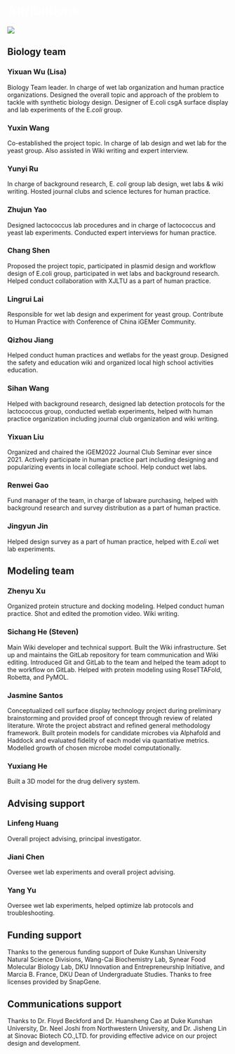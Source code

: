 
<div class="flex justify-center items-center">
    <h1 class="absolute" style="z-index: 100;"><span style="color:white">Attributions</span></h1>
    <img src="https://static.igem.wiki/teams/4161/wiki/attributions-bg.png" />
</div>

## Biology team

### Yixuan Wu (Lisa)

Biology Team leader.
In charge of wet lab organization and human practice organizations.
Designed the overall topic and approach of the problem to tackle
with synthetic biology design. Designer of E.coli csgA surface display
and lab experiments of the E.*coli* group.

### Yuxin Wang
Co-established the project topic. In charge of lab design and wet lab for the
yeast group.
Also assisted in Wiki writing and expert interview.

### Yunyi Ru
In charge of background research, E. *coli* group lab design, wet labs & wiki
writing.
Hosted journal clubs and science lectures for human practice.

### Zhujun Yao

Designed lactococcus lab procedures and in charge of lactococcus and yeast lab experiments.
Conducted expert interviews for human practice.

### Chang Shen

Proposed the project topic, participated in plasmid design and workflow design
of E.coli group,
participated in wet labs and background research.
Helped conduct collaboration with XJLTU as a part of human practice.

### Lingrui Lai

Responsible for wet lab design and experiment for yeast group.
Contribute to Human Practice with Conference of China iGEMer Community.

### Qizhou Jiang

Helped conduct human practices and wetlabs for the yeast group.
Designed the safety and education wiki and organized local high school
activities education.

### Sihan Wang
Helped with background research, designed lab detection protocols for the
lactococcus group,
conducted wetlab experiments,
helped with human practice organization including journal club organization and
wiki writing.

### Yixuan Liu
Organized and chaired the iGEM2022 Journal Club Seminar ever since 2021.
Actively participate in human practice part including designing and
popularizing events in local collegiate school.
Help conduct wet labs.

### Renwei Gao
Fund manager of the team, in charge of labware purchasing,
helped with background research and survey distribution as a part of human
practice.

### Jingyun Jin
Helped design survey as a part of human practice, helped with E.*coli* wet lab
experiments.


## Modeling team

### Zhenyu Xu

Organized protein structure and docking modeling.
Helped conduct human practice.
Shot and edited the promotion video.
Wiki writing.

### Sichang He (Steven)

Main Wiki developer and technical support.
Built the Wiki infrastructure.
Set up and maintains the GitLab repository
for team communication and Wiki editing.
Introduced Git and GitLab to the team and
helped the team adopt to the workflow on GitLab.
Helped with protein modeling using RoseTTAFold, Robetta, and PyMOL.

### Jasmine Santos

Conceptualized cell surface display technology project during preliminary
brainstorming and provided proof of concept through review of related
literature.
Wrote the project abstract and refined general methodology framework. Built
protein models for candidate microbes via Alphafold and Haddock and evaluated
fidelity of each model via quantiative metrics.
Modelled growth of chosen microbe model computationally.

### Yuxiang He

Built a 3D model for the drug delivery system.

## Advising support

### Linfeng Huang

Overall project advising, principal investigator.

### Jiani Chen

Oversee wet lab experiments and overall project advising.

### Yang Yu

Oversee wet lab experiments, helped optimize lab protocols and troubleshooting. 


## Funding support

Thanks to the generous funding support of 
Duke Kunshan University Natural Science Divisions, 
Wang-Cai Biochemistry Lab, 
Synear Food Molecular Biology Lab,
DKU Innovation and Entrepreneurship Initiative,
and Marcia B. France, DKU Dean of Undergraduate Studies.
Thanks to free licenses provided by SnapGene.

## Communications support

Thanks to Dr. Floyd
Beckford and Dr. Huansheng Cao at Duke Kunshan University,
Dr. Neel Joshi from Northwestern University, 
and Dr. Jisheng Lin at Sinovac Biotech CO.,LTD. for providing effective advice on 
our project design and development.
